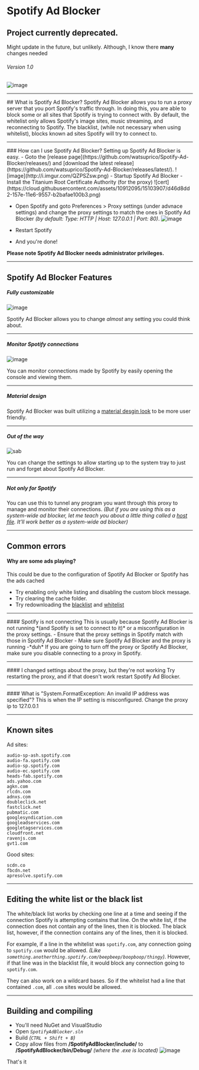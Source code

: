 # Spotify Ad Blocker 

## Project currently deprecated.
Might update in the future, but unlikely.
Although, I know there **many** changes needed

###### Version 1.0
![image](https://cloud.githubusercontent.com/assets/10912095/15102620/8dc5c3e0-156f-11e6-9662-fd902dd60dce.png)


<hr/>
## What is Spotify Ad Blocker?
Spotify Ad Blocker allows you to run a proxy server that you port Spotify's traffic through. In doing this, you are able to block some or all sites that Spotify is trying to connect with. By default, the whitelist only allows Spotify's image sites, music streaming, and reconnecting to Spotify. The blacklist, (while not necessary when using whitelist), blocks known ad sites Spotify will try to connect to.
<hr/>
### How can I use Spotify Ad Blocker?
Setting up Spotify Ad Blocker is easy.
- Goto the [release page](https://github.com/watsuprico/Spotify-Ad-Blocker/releases/) and [download the latest release](https://github.com/watsuprico/Spotify-Ad-Blocker/releases/latest/). ![image](http://i.imgur.com/QZPSZsw.png)
- Startup Spotify Ad Blocker
  - Install the Titanium Root Certificate Authority (for the proxy)
![cert](https://cloud.githubusercontent.com/assets/10912095/15103907/d46d8dd2-157e-11e6-9557-b2bafae100b3.png)

  - Open Spotify and goto Preferences > Proxy settings (under advnace settings) and change the proxy settings to match the ones in Spotify Ad Blocker *(by default: Type: HTTP | Host: 127.0.0.1 | Port: 80)*.
![image](https://cloud.githubusercontent.com/assets/10912095/15103468/cbd34946-1579-11e6-959a-0e00f7bc1368.png)

 - Restart Spotify
 - And you're done!

**Please note Spotify Ad Blocker needs administrator privileges.**
<hr/>

## Spotify Ad Blocker Features

##### Fully customizable
![image](https://cloud.githubusercontent.com/assets/10912095/15102921/58a941ce-1573-11e6-983c-eb0ca007987d.png)

Spotify Ad Blocker allows you to change *almost* any setting you could think about.
<hr>


##### Monitor Spotify connections
![image](https://cloud.githubusercontent.com/assets/10912095/15102926/721f8244-1573-11e6-8d1b-ba628c39303b.png)

You can monitor connections made by Spotify by easily opening the console and viewing them.
<hr>

##### Material design
Spotify Ad Blocker was built utilizing a [material desgin look](https://github.com/ButchersBoy/MaterialDesignInXamlToolkit) to be more user friendly.
<hr>

##### Out of the way
![sab](https://cloud.githubusercontent.com/assets/10912095/15102992/25408abc-1574-11e6-880e-216ee0056a37.png)

You can change the settings to allow starting up to the system tray to just run and forget about Spotify Ad Blocker.
<hr>

##### Not only for Spotify
You can use this to tunnel any program you want through this proxy to manage and monitor their connections. *(But if you are using this as a system-wide ad blocker, let me teach you about a little thing called a [host file](google.com/search?q=host+file). It'll work better as a system-wide ad blocker)*



<hr/>


## Common errors
#### Why are some ads playing?
This could be due to the configuration of Spotify Ad Blocker or Spotify has the ads cached
- Try enabling only white listing and disabling the custom block message.
- Try clearing the cache folder.
- Try redownloading the [blacklist](https://github.com/watsuprico/Spotify-Ad-Blocker/blob/master/include/blacklist) and [whitelist](https://github.com/watsuprico/Spotify-Ad-Blocker/blob/master/include/whitelist)

<hr/>
#### Spotify is not connecting
This is usually because Spotify Ad Blocker is not running *(and Spotify is set to connect to it)* or a misconfiguration in the proxy settings.
- Ensure that the proxy settings in Spotify match with those in Spotify Ad Blocker
- Make sure Spotify Ad Blocker and the proxy is running 
 -*duh*
If you are going to turn off the proxy or Spotify Ad Blocker, make sure you disable connecting to a proxy in Spotify.

<hr/>
#### I changed settings about the proxy, but they're not working
Try restarting the proxy, and if that doesn't work restart Spotify Ad Blocker.

<hr/>
#### What is "System.FormatException: An invaild IP address was specified"?
This is when the IP setting is misconfigured.
Change the proxy ip to 127.0.0.1



<hr/>



## Known sites

Ad sites:
```
audio-sp-ash.spotify.com
audio-fa.spotify.com
audio-sp.spotify.com
audio-ec.spotify.com
heads-fab.spotify.com
ads.yahoo.com
agkn.com
rlcdn.com
adnxs.com
doubleclick.net
fastclick.net
pubmatic.com
googlesyndication.com
googleadservices.com
googletagservices.com
cloudfront.net
ravenjs.com
gvt1.com
```

Good sites:
```
scdn.co
fbcdn.net
apresolve.spotify.com
```

<hr/>


## Editing the white list or the black list
The white/black list works by checking one line at a time and seeing if the connection Spotify is attempting contains that line.
On the white list, if the connection does not contain any of the lines, then it is blocked.
The black list, however, if the connection contains any of the lines, then it is blocked.

For example, if a line in the whitelist was `spotify.com`, any connection going to `spotify.com` would be allowed. *(Like `something.anotherthing.spotify.com/beepbeep/boopboop/thingy`)*.
However, if that line was in the blacklist file, it would block any connection going to `spotify.com`.

They can also work on a wildcard bases. So if the whitelist had a line that contained `.com`, all `.com` sites would be allowed.

<hr/>

## Building and compiling
- You'll need NuGet and VisualStudio
 - Open *`SpotifyAdBlocker.sln`*
 - Build *(`CTRL + Shift + B`)*
 - Copy allow files from **/SpotifyAdBlocker/include/** to **/SpotifyAdBlocker/bin/Debug/** *(where the .exe is located)*
![image](https://cloud.githubusercontent.com/assets/10912095/15103573/c428d8c2-157a-11e6-85b5-6f1f0adf8b3f.png)


That's it
